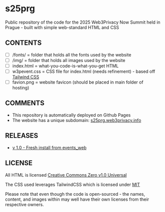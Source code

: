 # s25prg

Public repository of the code for the 2025 Web3Privacy Now Summit held in Prague -  built with simple web-standard HTML and CSS

## CONTENTS

- [ ] /fonts/            =  folder that holds all the fonts used by the website
- [ ] /img/              =  folder that holds all images used by the website
- [ ] index.html         =  what-you-code-is-what-you-get HTML
- [ ] w3pevent.css       =  CSS file for index.html (needs refinement) - based off [Tailwind CSS](https://tailwindcss.com/)
- [ ] favion.png         =  website favicon (should be placed in main folder of hosting)

## COMMENTS

- This repository is automatically deployed on Github Pages 
- The website has a unique subdomain: [s25prg.web3privacy.info](https://s25prg.web3privacy.info/)

## RELEASES

- [v 1.0 - Fresh install from events_web](https://github.com/web3privacy/s25prg/releases/tag/v1.0)
 
## LICENSE

All HTML is licensed [Creative Commons Zero v1.0 Universal](https://creativecommons.org/publicdomain/zero/1.0/)

The CSS used leverages TailwindCSS which is licensed under [MIT](https://github.com/tailwindlabs/tailwindcss/blob/next/LICENSE)

Please note that even though the code is open-sourced - the names, content, and images within may well have their own licenses from their respective owners.
